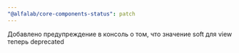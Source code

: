 ```yaml
---
"@alfalab/core-components-status": patch
---
```


Добавлено предупреждение в консоль о том, что значение soft для view теперь deprecated
